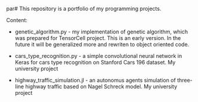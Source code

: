 par# This repository is a portfolio of my programming projects.

Content:
  - genetic_algorithm.py - my implementation of genetic algorithm, which was prepared for TensorCell project. This is an early version. In the future it will be generalized more and rewriten to object oriented code.
  
  - cars_type_recognition.py - a simple convolutional neural network in Keras for cars type recognition on Stanford Cars 196 dataset. My university project
  
  - highway_traffic_simulation.jl - an autonomus agents simulation of three-line highway traffic based on Nagel Schreck model. My university project
